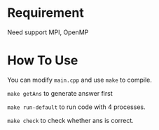 # Requirement

Need support MPI, OpenMP

# How To Use

You can modify `main.cpp` and use `make` to compile.

`make getAns` to generate answer first

`make run-default` to run code with 4 processes.

`make check` to check whether ans is correct.